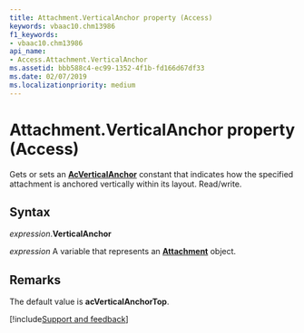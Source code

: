 ```yaml
---
title: Attachment.VerticalAnchor property (Access)
keywords: vbaac10.chm13986
f1_keywords:
- vbaac10.chm13986
api_name:
- Access.Attachment.VerticalAnchor
ms.assetid: bbb588c4-ec99-1352-4f1b-fd166d67df33
ms.date: 02/07/2019
ms.localizationpriority: medium
---
```



# Attachment.VerticalAnchor property (Access)

Gets or sets an **[AcVerticalAnchor](Access.AcVerticalAnchor.md)** constant that indicates how the specified attachment is anchored vertically within its layout. Read/write.


## Syntax

_expression_.**VerticalAnchor**

_expression_ A variable that represents an **[Attachment](Access.Attachment.md)** object.


## Remarks

The default value is **acVerticalAnchorTop**.




[!include[Support and feedback](~/includes/feedback-boilerplate.md)]